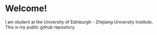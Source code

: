 # Welcome!
I am student at the University of Edinburgh - Zhejiang University Institute. This is my public github repository. 
